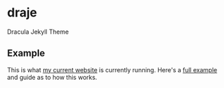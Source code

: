 # draje
Dracula Jekyll Theme

## Example
This is what [my current website](https://confest.im) is currently running. Here's a [full example](https://confest.im/posts/how-this-works/) and guide as to how this works.